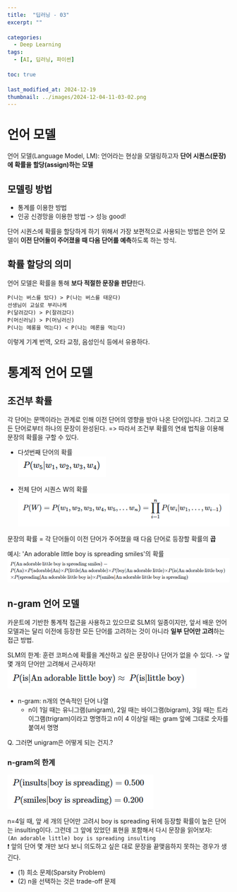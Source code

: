 ```yaml
---
title:  "딥러닝 - 03"
excerpt: ""

categories:
  - Deep Learning
tags:
  - [AI, 딥러닝, 파이썬]

toc: true

last_modified_at: 2024-12-19
thumbnail: ../images/2024-12-04-11-03-02.png
---
```


# 언어 모델
언어 모델(Language Model, LM): 언어라는 현상을 모델링하고자 **단어 시퀀스(문장)에 확률을 할당(assign)하는 모델**

## 모델링 방법
- 통계를 이용한 방법
- 인공 신경망을 이용한 방법 -> 성능 good!

단어 시퀀스에 확률을 할당하게 하기 위해서 가장 보편적으로 사용되는 방법은 언어 모델이 **이전 단어들이 주어졌을 때 다음 단어를 예측**하도록 하는 방식.

## 확률 할당의 의미
언어 모델은 확률을 통해 **보다 적절한 문장을 판단**한다.
```
P(나는 버스를 탔다) > P(나는 버스를 태운다)
선생님이 교실로 부리나케  
P(달려갔다) > P(잘려갔다)
P(머신러닝) > P(머닝러신)
P(나는 메롱을 먹는다) < P(나는 메론을 먹는다)
```
이렇게 기계 번역, 오타 교정, 음성인식 등에서 유용하다.

# 통계적 언어 모델

## 조건부 확률
각 단어는 문맥이라는 관계로 인해 이전 단어의 영향을 받아 나온 단어입니다. 그리고 모든 단어로부터 하나의 문장이 완성된다. 
=> 따라서 조건부 확률의 연쇄 법칙을 이용해 문장의 확률을 구할 수 있다.

- 다섯번째 단어의 확률    
![](/images/../images/2024-12-19-19-14-20.png)

- 전체 단어 시퀀스 W의 확률   
![](/images/../images/2024-12-19-19-15-04.png)

문장의 확률 = 각 단어들이 이전 단어가 주어졌을 때 다음 단어로 등장할 확률의 **곱**

예시:  'An adorable little boy is spreading smiles'의 확률    
![](/images/../images/2024-12-19-19-17-07.png)

## n-gram 언어 모델
카운트에 기반한 통계적 접근을 사용하고 있으므로 SLM의 일종이지만, 앞서 배운 언어 모델과는 달리 이전에 등장한 모든 단어를 고려하는 것이 아니라 **일부 단어만 고려**하는 접근 방법.

SLM의 한계: 훈련 코퍼스에 확률을 계산하고 싶은 문장이나 단어가 없을 수 있다.
-> 앞 몇 개의 단어만 고려해서 근사하자!         
![](/images/../images/2024-12-19-19-19-54.png)

- n-gram: n개의 연속적인 단어 나열
    - n이 1일 때는 유니그램(unigram), 2일 때는 바이그램(bigram), 3일 때는 트라이그램(trigram)이라고 명명하고 n이 4 이상일 때는 gram 앞에 그대로 숫자를 붙여서 명명

Q. 그러면 unigram은 어떻게 되는 건지.?

### n-gram의 한계
![](/images/../images/2024-12-19-19-24-31.png)

n=4일 때, 앞 세 개의 단어만 고려시 boy is spreading 뒤에 등장할 확률이 높은 단어는 insulting이다. 그런데 그 앞에 있었던 표현을 포함해서 다시 문장을 읽어보자:   
```(An adorable little) boy is spreading insulting   ```   
❗ 앞의 단어 몇 개만 보다 보니 의도하고 싶은 대로 문장을 끝맺음하지 못하는 경우가 생긴다.
- (1) 희소 문제(Sparsity Problem)
- (2) n을 선택하는 것은 trade-off 문제